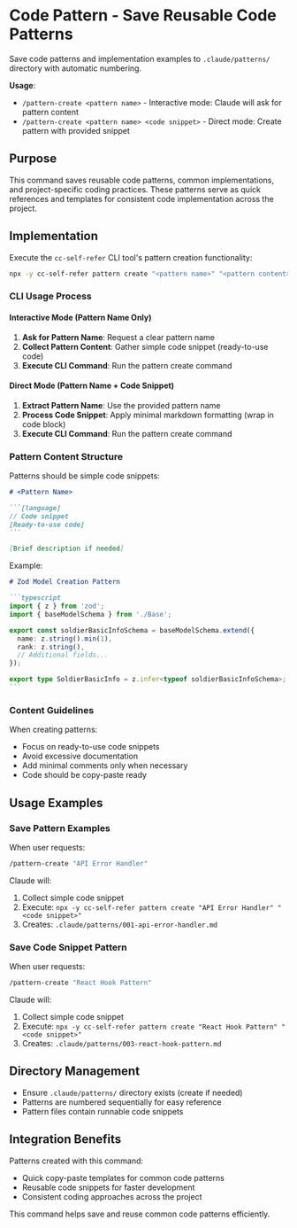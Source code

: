 # Code Pattern - Save Reusable Code Patterns

Save code patterns and implementation examples to `.claude/patterns/` directory with automatic numbering.

**Usage**:

- `/pattern-create <pattern name>` - Interactive mode: Claude will ask for pattern content
- `/pattern-create <pattern name> <code snippet>` - Direct mode: Create pattern with provided snippet

## Purpose

This command saves reusable code patterns, common implementations, and project-specific coding practices. These patterns serve as quick references and templates for consistent code implementation across the project.

## Implementation

Execute the `cc-self-refer` CLI tool's pattern creation functionality:

```bash
npx -y cc-self-refer pattern create "<pattern name>" "<pattern content>"
```

### CLI Usage Process

#### Interactive Mode (Pattern Name Only)

1. **Ask for Pattern Name**: Request a clear pattern name
2. **Collect Pattern Content**: Gather simple code snippet (ready-to-use code)
3. **Execute CLI Command**: Run the pattern create command

#### Direct Mode (Pattern Name + Code Snippet)

1. **Extract Pattern Name**: Use the provided pattern name
2. **Process Code Snippet**: Apply minimal markdown formatting (wrap in code block)
3. **Execute CLI Command**: Run the pattern create command

### Pattern Content Structure

Patterns should be simple code snippets:

````markdown
# <Pattern Name>

```[language]
// Code snippet
[Ready-to-use code]
```

[Brief description if needed]
````

Example:

````markdown
# Zod Model Creation Pattern

```typescript
import { z } from 'zod';
import { baseModelSchema } from './Base';

export const soldierBasicInfoSchema = baseModelSchema.extend({
  name: z.string().min(1),
  rank: z.string(),
  // Additional fields...
});

export type SoldierBasicInfo = z.infer<typeof soldierBasicInfoSchema>;
```
````

### Content Guidelines

When creating patterns:
- Focus on ready-to-use code snippets
- Avoid excessive documentation
- Add minimal comments only when necessary
- Code should be copy-paste ready

## Usage Examples

### Save Pattern Examples

When user requests:

```bash
/pattern-create "API Error Handler"
```

Claude will:

1. Collect simple code snippet
2. Execute: `npx -y cc-self-refer pattern create "API Error Handler" "<code snippet>"`
3. Creates: `.claude/patterns/001-api-error-handler.md`

### Save Code Snippet Pattern

When user requests:

```bash
/pattern-create "React Hook Pattern"
```

Claude will:

1. Collect simple code snippet
2. Execute: `npx -y cc-self-refer pattern create "React Hook Pattern" "<code snippet>"`
3. Creates: `.claude/patterns/003-react-hook-pattern.md`

## Directory Management

- Ensure `.claude/patterns/` directory exists (create if needed)
- Patterns are numbered sequentially for easy reference
- Pattern files contain runnable code snippets

## Integration Benefits

Patterns created with this command:

- Quick copy-paste templates for common code patterns
- Reusable code snippets for faster development
- Consistent coding approaches across the project

This command helps save and reuse common code patterns efficiently.

